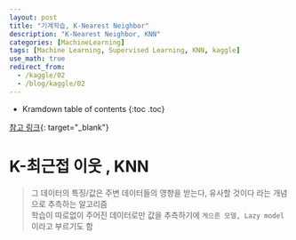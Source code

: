 ```yaml
---
layout: post
title: "기계학습, K-Nearest Neighbor"
description: "K-Nearest Neighbor, KNN"
categories: [MachineLearning]
tags: [Machine Learning, Supervised Learning, KNN, kaggle]
use_math: true
redirect_from:
  - /kaggle/02
  - /blog/kaggle/02
---
```


* Kramdown table of contents
{:toc .toc}


[참고 링크](https://ratsgo.github.io/machine%20learning/2017/04/17/KNN/){: target="_blank"}         

# K-최근접 이웃 , KNN    
> 그 데이터의 특징/값은 주변 데이터들의 영향을 받는다, 유사할 것이다 라는 개념으로 추측하는 알고리즘    
> 학습이 따로없이 주어진 데이터로만 값을 추측하기에 `게으른 모델, Lazy model` 이라고 부르기도 함    


